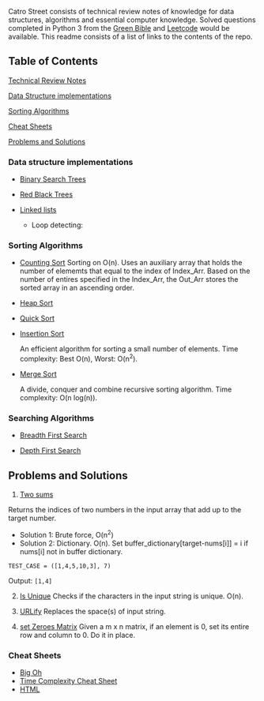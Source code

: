 Catro Street consists of technical review notes of knowledge for data structures, algorithms and essential computer knowledge. Solved questions completed in Python 3 from the [Green Bible](https://www.amazon.com/Cracking-Coding-Interview-Programming-Questions/dp/0984782850/ref=sr_1_1?ie=UTF8&qid=1505751073&sr=8-1&keywords=crack+the+coding+interview) and [Leetcode](http://www.leetcode.com) would be available. This readme consists of a list of links to the contents of the repo.

## Table of Contents 
[Technical Review Notes](https://github.com/amandazhuyilan/Castro-Street/edit/master/Tech_Review_2017.md)

[Data Structure implementations](#Data_Structure)

[Sorting Algorithms](#Sorting_Algorithms)

[Cheat Sheets](#Cheat_Sheets)  

[Problems and Solutions](#Problems_and_Solutions)

<a name="Data_Structure"></a>
### Data structure implementations
* [Binary Search Trees](https://github.com/amandazhuyilan/Castro-Street/Data-Structures/BinarySearchTree.py)

* [Red Black Trees](https://github.com/amandazhuyilan/Castro-Street/Data-Structures/LinkedList.py)

* [Linked lists](https://github.com/amandazhuyilan/Castro-Street/Data-Structures/LinkedList.py)
  - Loop detecting: 

<a name="Sorting_Algorithms"></a>
### Sorting Algorithms
* [Counting Sort](https://github.com/amandazhuyilan/Castro-Street/Algorithms/CountingSort.py)
  Sorting on O(n). Uses an auxiliary array that holds the number of elememts that equal to the index of Index_Arr. 
  Based on the number of entires specified in the Index_Arr, the Out_Arr stores the sorted array in an ascending order.
  
* [Heap Sort](https://github.com/amandazhuyilan/Castro-Street/Algorithms/HeapSort.py)

* [Quick Sort](https://github.com/amandazhuyilan/Castro-Street/Algorithms/QuickSort.py)

* [Insertion Sort](https://github.com/amandazhuyilan/Castro-Street/Algorithms/InsertionSort.py)

  An efficient algorithm for sorting a small number of elements. Time complexity: Best O(n), Worst: O(n<sup>2</sup>).

* [Merge Sort](https://github.com/amandazhuyilan/Castro-Street/Algorithms/MergeSort.py)

  A divide, conquer and combine recursive sorting algorithm. Time complexity: O(n log(n)).
  
### Searching Algorithms 
* [Breadth First Search](https://github.com/amandazhuyilan/Castro-Street/Algorithms/BFS.py)

* [Depth First Search](http://github.com/amandazhuyilan/Castro-Street/Algorithms/DFS.py)
  

<a name="Problems_and_Solutions"></a>
## Problems and Solutions
1. [Two sums](https://github.com/amandazhuyilan/Castro-Street/blob/master/twoSums.py)

  Returns the indices of two numbers in the input array that add up to the target number.

  * Solution 1: Brute force, O(n<sup>2</sup>) 
  * Solution 2: Dictionary. O(n). Set buffer_dictionary[target-nums[i]] = i if nums[i] not in buffer dictionary.  
  
  `TEST_CASE = ([1,4,5,10,3], 7)`
  
  Output: `[1,4]`
  
2. [Is Unique](https://github.com/amandazhuyilan/Castro-Street/blob/master/isUnique.py)
  Checks if the characters in the input string is unique. O(n).
  
3. [URLify](https://github.com/amandazhuyilan/Castro-Street/blob/master/URLify.py)
  Replaces the space(s) of input string.
  
4. [set Zeroes Matrix](https://github.com/amandazhuyilan/Castro-Street/Problems-and-Solutions/setZeroMatrix.py)
  Given a m x n matrix, if an element is 0, set its entire row and column to 0. Do it in place.
  
<a name= "Cheat_Sheets"></a>
### Cheat Sheets
  - [Big Oh](http://bigocheatsheet.com/)
  - [Time Complexity Cheat Sheet](https://www.packtpub.com/sites/default/files/downloads/4874OS_Appendix_Big_O_Cheat_Sheet.pdf)
  - [HTML](http://www.simplehtmlguide.com/cheatsheet.php)
